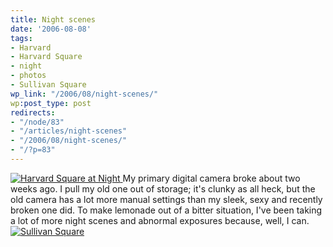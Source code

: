 ```yaml
---
title: Night scenes
date: '2006-08-08'
tags:
- Harvard
- Harvard Square
- night
- photos
- Sullivan Square
wp_link: "/2006/08/night-scenes/"
wp:post_type: post
redirects:
- "/node/83"
- "/articles/night-scenes"
- "/2006/08/night-scenes/"
- "/?p=83"
---
```


  [ ![Harvard Square at Night](http://static.flickr.com/64/206559327_51d2fcc536.jpg) ](http://www.flickr.com/photos/bensheldon/206559327/ "Photo Sharing")
My primary digital camera broke about two weeks ago. I pull my old one out of storage; it's clunky as all heck, but the old camera has a lot more manual settings than my sleek, sexy and recently broken one did. To make lemonade out of a bitter situation, I've been taking a lot of more night scenes and abnormal exposures because, well, I can.
  [ ![Sullivan Square](http://static.flickr.com/81/210371310_a7789381d0.jpg) ](http://www.flickr.com/photos/bensheldon/210371310/ "Photo Sharing")
